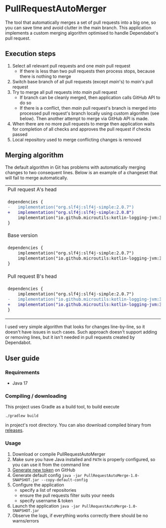 PullRequestAutoMerger
=====================
The tool that automatically merges a set of pull requests into a big one, so you can save time and avoid clutter in the main branch.
This application implements a custom merging algorithm optimised to handle Dependabot's pull request.

## Execution steps
1. Select all relevant pull requests and one _main_ pull request
    * If there is less than two pull requests then process stops, because there is nothing to merge
2. Switch base branch of all pull requests (except _main_'s) to _main_'s pull request
3. Try to merge all pull requests into _main_ pull request
    * If branch can be cleanly merged, then application calls GitHub API to do so
    * If there is a conflict, then _main_ pull request's branch is merged into processed pull request's branch locally using custom algorithm (see below).
      Then another attempt to merge via GitHub API is made.
4. When there are no more pull requests to merge then application waits for completion of all checks and approves the pull request if checks passed
5. Local repository used to merge conflicting changes is removed

## Merging algorithm
The default algorithm in Git has problems with automatically merging changes to two consequent lines.
Below is an example of a changeset that will fail to merge automatically.

<table>
<tbody>
<tr><td>Pull request A's head</td></tr>
<tr>
<td>

```diff
dependencies {
-   implementation("org.slf4j:slf4j-simple:2.0.7")
+   implementation("org.slf4j:slf4j-simple:2.0.8")
    implementation("io.github.microutils:kotlin-logging-jvm:3.0.5")
}
```

</td>
</tr>
<tr><td>Base version</td></tr>
<tr>
<td>

```diff
dependencies {
    implementation("org.slf4j:slf4j-simple:2.0.7")
    implementation("io.github.microutils:kotlin-logging-jvm:3.0.5")
}
```

</td>
</tr>
<tr><td>Pull request B's head</td></tr>
<tr>
<td>

```diff
dependencies {
    implementation("org.slf4j:slf4j-simple:2.0.7")
-   implementation("io.github.microutils:kotlin-logging-jvm:3.0.5")
+   implementation("io.github.microutils:kotlin-logging-jvm:3.0.6")
}
```

</td>
</tr>
</tbody>
</table>

I used very simple algorithm that looks for changes line-by-line, so it doesn't have issues in such cases.
Such approach doesn't support adding or removing lines, but it isn't needed in pull requests created by Dependabot.

## User guide

### Requirements
* Java 17

### Compiling / downloading
This project uses Gradle as a build tool, to build execute
```
./gradlew build
```
in project's root directory. You can also download compiled binary from [releases](https://github.com/northpl93/PullRequestAutoMerger/releases).

### Usage
1. Download or compile PullRequestAutoMerger
2. Make sure you have Java installed and `PATH` is properly configured, so you can use it from the command line
3. [Generate new token](https://github.com/settings/tokens) on GitHub
4. Generate default config `java -jar PullRequestAutoMerge-1.0-SNAPSHOT.jar --copy-default-config`
5. Configure the application
   * specify a list of repositories
   * ensure the pull requests filter suits your needs
   * specify username & token
6. Launch the application `java -jar PullRequestAutoMerge-1.0-SNAPSHOT.jar`
7. Observe the logs, if everything works correctly there should be no warns/errors